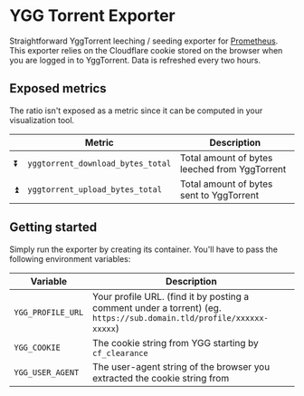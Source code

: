 # YGG Torrent Exporter

Straightforward YggTorrent leeching / seeding exporter for [Prometheus](https://github.com/prometheus/prometheus).
This exporter relies on the Cloudflare cookie stored on the browser when you are logged in to YggTorrent.
Data is refreshed every two hours.

## Exposed metrics

The ratio isn't exposed as a metric since it can be computed in your visualization tool.

|   | Metric                            | Description                                   |
|---|-----------------------------------|-----------------------------------------------|
| ⏬ | `yggtorrent_download_bytes_total` | Total amount of bytes leeched from YggTorrent |
| ⏫ | `yggtorrent_upload_bytes_total`   | Total amount of bytes sent to YggTorrent      |

## Getting started

Simply run the exporter by creating its container.
You'll have to pass the following environment variables:

| Variable          | Description                                                                                                           |
|-------------------|-----------------------------------------------------------------------------------------------------------------------|
| `YGG_PROFILE_URL` | Your profile URL. (find it by posting a comment under a torrent)  (eg. `https://sub.domain.tld/profile/xxxxxx-xxxxx`) |
| `YGG_COOKIE`      | The cookie string from YGG starting by `cf_clearance`                                                                 |
| `YGG_USER_AGENT`  | The user-agent string of the browser you extracted the cookie string from                                             |
